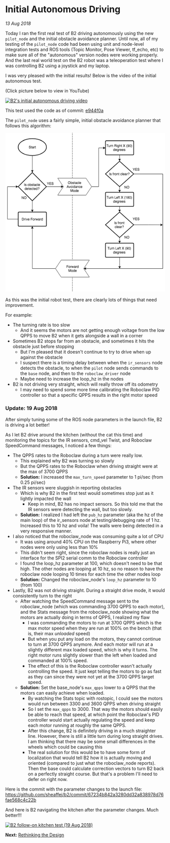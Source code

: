 # Initial Autonomous Driving
_13 Aug 2018_

Today I ran the first real test of B2 driving autonomously using the new `pilot_node` and the initial obstacle avoidance planner. Until now, all of my testing of the `pilot_node` code had been using unit and node-level integration tests and ROS tools (Topic Monitor, Pose Viewer, tf_echo, etc) to make sure all of the "autonomous" version nodes were working properly. And the last real world test on the B2 robot was a teleoperation test where I was controlling B2 using a joystick and my laptop.

I was very pleased with the initial results! Below is the video of the initial autonomous test.

(Click picture below to view in YouTube)

[![B2's initial autonomous driving video](https://img.youtube.com/vi/EFLEaKHsunI/0.jpg)](https://www.youtube.com/watch?v=EFLEaKHsunI)

This test used the code as of commit: [e944f0a](https://github.com/sheaffej/b2/tree/e944f0a4f20038805e9b6f8c4cdf259ed273e4da)

The `pilot_node` uses a fairly simple, initial obstacle avoidance planner that follows this algorithm:

![One Sensor Obstacle Navigation](/b2/images/2wd-base/Obstacle_Navigation-One_Sensor_Flow.png)

As this was the initial robot test, there are clearly lots of things that need improvement. 

For example:
* The turning rate is too slow
  * And it seems the motors are not getting enough voltage from the low QPPS to move B2 when it gets alongside a wall in a corner
* Sometimes B2 stops far from an obstacle, and sometimes it hits the obstacle just before stopping
  * But I'm pleased that it doesn't continue to try to drive when up against the obstacle
  * I suspect there is a timing delay between when the `ir_sensors` node detects the obstacle, to when the `pilot` node sends commands to the `base` node, and then to the `roboclaw_driver` node
  * Maybe need to increase the loop_hz in the nodes
* B2 is not driving very straight, which will really throw off its odometry
  * I may need to spend some more time calibrating the Roboclaw PID controller so that a specific QPPS results in the right motor speed

### Update: 19 Aug 2018

After simply tuning some of the ROS node parameters in the launch file, B2 is driving a lot better! 

As I let B2 drive around the kitchen (without the cat this time) and monitoring the topics for the IR sensors, cmd_vel Twist, and Roboclaw SpeedCommand messages, I noticed a few things:
* The QPPS rates to the Roboclaw during a turn were really low.
  * This explained why B2 was turning so slowly
  * But the QPPS rates to the Roboclaw when driving straight were at the max of 3700 QPPS
  * **Solution:** I increased the `max_turn_speed` parameter to 1 pi/sec (from 0.25 pi/sec)
* The IR sensors were sluggish in reporting obstacles
  * Which is why B2 in the first test would sometimes stop just as it lightly impacted the wall
    * Keep in mind, B2 has no impact sensors. So this told me that the IR sensors were detecting the wall, but too slowly.
  * **Solution:** I realized I had left the `pub_hz` parameter (aka the hz of the main loop) of the ir_sensors node at testing/debugging rate of 1 hz. Increased this to 10 hz and voila! The walls were being detected in a very responsive manner.
* I also noticed that the roboclaw_node was consuming quite a lot of CPU
  * It was using around 40% CPU on the Raspberry Pi3, where other nodes were only using less than 10%
  * This didn't seem right, since the roboclaw nodes is really just an interface for the SPI2 serial comm to the Roboclaw controller
  * I found the loop_hz parameter at 100, which doesn't need to be that high. The other nodes are looping at 10 hz, so no reason to have the roboclaw node looping 10 times for each time the other nodes loop
  * **Solution:** Changed the roboclaw_node's `loop_hz` parameter to 10 (from 100)
* Lastly, B2 was not driving straight. During a straight drive mode, it would consistently turn to the right
  * After watching the SpeedCommand message sent to the roboclaw_node (which was commanding 3700 QPPS to each motor), and the Stats message from the roboclaw_node showing what the motors are actually doing in terms of QPPS, I realized my flaw
    * I was commanding the motors to run at 3700 QPPS which is the max motor speed when they are run at 100% on the bench (that is, their max _unloaded_ speed)
    * But when you put any load on the motors, they cannot continue to turn at 3700 QPPS anymore. And each motor will run at a slightly different max loaded speed, which is why it turns. The right motor runs slightly slower than the left when loaded and commanded at 100% speed.
    * The effect of this is the Roboclaw controller wasn't actually controlling the speed. It just kept telling the motors to go as fast as they can since they were not yet at the 3700 QPPS target speed.
  * **Solution:** Set the base_node's `max_qpps` lower to a QPPS that the motors can easily achieve when loaded.
    * By watching the Stats topic with rostopic, I could see the motors would run between 3300 and 3600 QPPS when driving straight
    * So I set the `max_qpps` to 3000. That way the motors should easily be able to reach that speed, at which point the Roboclaw's PID controller would start actually regulating the speed and keep each motor running at roughly the same QPPS.
    * After this change, B2 is definitely driving in a much straighter line. However, there is still a little turn during long straight drives. I am thinking that there may be some small differences in the wheels which could be causing this
    * The real solution for this would be to have some form of localization that would tell B2 how it is actually moving and oriented (compared to just what the roboclaw_node reports). Then the base could calculate correction vectors to turn B2 back on a perfectly straight course. But that's a problem I'll need to defer on right now.

Here is the commit with the parameter changes to the launch file:
https://github.com/sheaffej/b2/commit/67234b842a3280dd32a838978d76fae568c4c22b

And here is B2 navigating the kitchen after the parameter changes. Much better!!!

[![B2 follow-on kitchen test (19 Aug 2018)](https://img.youtube.com/vi/rDFhwQ56HUw/0.jpg)](https://www.youtube.com/watch?v=rDFhwQ56HUw)

**Next:** [Rethinking the Design](/b2/4wd-base/rethinking-the-design)